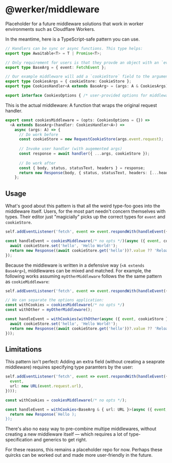 # @werker/middleware

Placeholder for a future middleware solutions that work in worker environments such as Cloudflare Workers.

In the meantime, here is a TypeScript-safe pattern you can use.

```ts
// Handlers can be sync or async functions. This type helps:
export type Awaitable<T> = T | Promise<T>;

// Only requirement for users is that they provde an object with an `event` field
export type BaseArg = { event: FetchEvent };

// Our example middleware will add a `cookieStore` field to the argument.
export type CookiesArgs = { cookieStore: CookieStore };
export type CookiesHandler<A extends BaseArg> = (args: A & CookiesArgs) => Awaitable<Response>;

export interface CookiesOptions { /* user-provided options for middleware */}
```

This is the actual middleware: A function that wraps the original request handler.

```ts
export const cookiesMiddleware = (opts: CookiesOptions = {}) => 
  <A extends BaseArg>(handler: CookiesHandler<A>) => 
    async (args: A) => {
      // Do work before
      const cookieStore = new RequestCookieStore(args.event.request);
      
      // Invoke user handler (with augemented args)
      const response = await handler({ ...args, cookieStore });
      
      // Do work after
      const { body, status, statusText, headers } = response;
      return new Response(body, { status, statusText, headers: [...headers, ...cookieStore.headers]});
    };
```

## Usage
What's good about this pattern is that all the weird type-foo goes into the middleware itself. Users, for the most part needn't
concern themselves with types. Their editor just "magicially" picks up the correct types for `event`  and `cookieStore`. 


```ts
self.addEventListener('fetch', event => event.respondWith(handleEvent({ event })))

const handleEvent = cookiesMiddleware(/* no opts */)(async ({ event, cookieStore }) => {
  await cookieStore.set('hello', 'Hello World!');
  return new Response((await cookieStore.get('hello'))?.value ?? 'Reload page!');
});
```

Because the middleware is written in a defensive way (`<A extends BaseArg>`), middlewares can be mixed and matched.
For example, the following works assuming `myOtherMiddleware` follows the the same pattern as `cookieMiddleware`:

```ts
self.addEventListener('fetch', event => event.respondWith(handleEvent({ event })))

// We can separate the options application:
const withCookies = cookiesMiddleware(/* no opts */)
const withOther = myOtherMiddleware();

const handleEvent = withCookies(withOther(async ({ event, cookieStore }) => {
  await cookieStore.set('hello', 'Hello World!');
  return new Response((await cookieStore.get('hello'))?.value ?? 'Reload page!');
}));
```

## Limitations
This pattern isn't perfect: Adding an extra field (without creating a seaprate middleware) requires specifying type paramters by the user:

```ts
self.addEventListener('fetch', event => event.respondWith(handleEvent({
  event, 
  url: new URL(event.request.url),
})));

const withCookies = cookiesMiddleware(/* no opts */);

const handleEvent = withCookies<BaseArg & { url: URL }>(async ({ event, url, cookieStore }) => {
  return new Response(`Hello );
});
```

There's also no easy way to pre-combine multipe middlewares, without creating a new middleware itself
— which requires a lot of type-specification and generics to get right.

For these reasons, this remains a placeholder repo for now. Perhaps these quircks can be worked out and made more user-friendly in the future.


